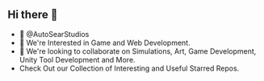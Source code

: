 ## Hi there 👋

- 👋 @AutoSearStudios
- 👀 We're Interested in Game and Web Development.
- 💞️ We're looking to collaborate on Simulations, Art, Game Development, Unity Tool Development and More.
- Check Out our Collection of Interesting and Useful Starred Repos.
